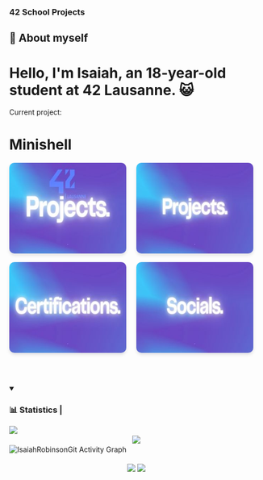 ### 42 School Projects

## 🏢 About myself
# Hello, I'm Isaiah, an 18-year-old student at 42 Lausanne. 😺
Current project:
# Minishell
<div align="center" style="display: flex;">
    <!-- Box for 42 Projects with Image -->
    <a href="https://github.com/IsaiahRobinsonGit/42-Projects/tree/main" style="text-decoration: none; width: 330px; height: 180px; background-color: #f0f0f0; display: flex; justify-content: center; align-items: center; border-radius: 10px; box-shadow: 0 4px 6px rgba(0, 0, 0, 0.1); margin-right: 20px;">
        <img src="https://github.com/IsaiahRobinsonGit/images/blob/main/42%20Projects..jpg" width="330" height="180" style="border-radius: 10px;" />
    </a>
    <!-- Box for Custom Projects -->
    <a href="add link here" style="text-decoration: none; width: 330px; height: 180px; background-color: #f0f0f0; display: flex; justify-content: center; align-items: center; border-radius: 10px; box-shadow: 0 4px 6px rgba(0, 0, 0, 0.1); margin-right: 20px;">
        <img src="https://github.com/IsaiahRobinsonGit/images/blob/main/MyProjects.jpg" width="330" height="180" style="border-radius: 10px;" />
    </a>
</div>
<br/>
<div align="center" style="display: flex;">
    <!-- Box for Socials -->
    <a href="add link here" style="text-decoration: none; width: 330px; height: 180px; background-color: #f0f0f0; display: flex; justify-content: center; align-items: center; border-radius: 10px; box-shadow: 0 4px 6px rgba(0, 0, 0, 0.1); margin-right: 20px;">
        <img src="https://github.com/IsaiahRobinsonGit/images/blob/main/Certifications.jpg" width="330" height="180" style="border-radius: 10px;" />
    </a>
    <!-- Box for Diplomas -->
    <a href="add link here" style="text-decoration: none; width: 330px; height: 180px; background-color: #f0f0f0; display: flex; justify-content: center; align-items: center; border-radius: 10px; box-shadow: 0 4px 6px rgba(0, 0, 0, 0.1); margin-right: 20px;">
        <img src="https://github.com/IsaiahRobinsonGit/images/blob/main/Socials.jpg" width="330" height="180" style="border-radius: 10px;" />
    </a>
</div>

<br/><br/> <!-- Adds extra space to separate sections -->

<details open>
<summary><h3>📊 Statistics | </h3> <img height="20px" src="https://visitcount.itsvg.in/api?id=IsaiahRobinsonGit&label=Profile%20Views&color=12&icon=5&pretty=true" /></summary>
    <div align="center">
        <!-- Most Used Languages -->
        <img src="https://github-readme-stats.vercel.app/api/top-langs/?username=IsaiahRobinsonGit&theme=transparent&hide_border=false&include_all_commits=true&count_private=true&layout=compact"/>
    </div>
    <img alt="IsaiahRobinsonGit Activity Graph" src="https://github-readme-activity-graph.vercel.app/graph/?username=IsaiahRobinsonGit&bg_color=RRGGBBAA&title_color=00abf0&color=00abf0&line=00abf0&point=DEDEDE&hide_border=true&custom_title=Contribution⠀Graph" />
	<div align="center">
	    <!-- Smaller Stats Section -->
	    <div style="max-width: 400px; margin: 20px auto; font-size: 12px;">
	        <img src="https://github-readme-stats.vercel.app/api?username=IsaiahRobinsonGit&theme=transparent&hide_border=false&include_all_commits=true&count_private=true"/>
	        <img src="https://github-readme-streak-stats.herokuapp.com/?user=IsaiahRobinsonGit&theme=transparent&hide_border=false"/>
	    </div>
	</div>
</details>
